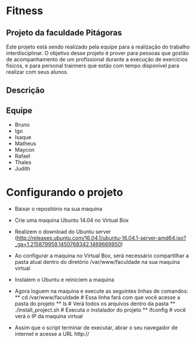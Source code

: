 # Fitness

## Projeto da faculdade Pitágoras
Este projeto está sendo realizado pela equipe para a realização do trabalho interdisciplinar.
O objetivo desse projeto é prover para pessoas que gostão de acompanhamento de um profissional durante a execução de exercícios físicos, e para personal trainners que estão com tempo disponível para realizar com seus alunos.

## Descrição

## Equipe
* Bruno
* Igo
* Isaque
* Matheus
* Maycon
* Rafael
* Thales
* Judith

## 


# Configurando o projeto

* Baixar o repositório na sua maquina
* Crie uma maquina Ubuntu 14.04 no Virtual Box
* Realizem o download do Ubuntu server (http://releases.ubuntu.com/16.04.1/ubuntu-16.04.1-server-amd64.iso?_ga=1.215879959.1450768342.1469669950)

* Ao configurar a maquina no Virtual Box, será necessário compartilhar a pasta atual dentro do diretório /var/www/faculdade na sua maquina virtual
* Instalem o Ubuntu e reiniciem a maquina
* Agora loguem na maquina e execute as seguintes linhas de comandos:
** cd /var/www/faculdade # Essa linha fará com que você acesse a pasta do projeto
** ls # Verá todos os arquivos dentro da pasta
** ./install_project.sh # Executa o instalador do projeto
** ifconfig # você verá o IP da maquina virtual
* Assim que o script terminar de executar, abrar o seu navegador de internet e acesse a URL http://<ip da maquina virtual>
